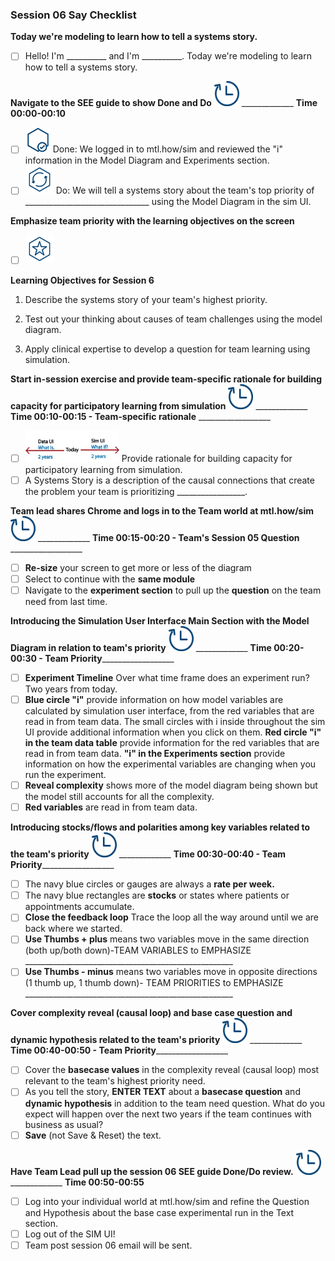 ### Session 06 Say Checklist

**Today we're modeling to learn how to tell a systems story.**

- [ ]  Hello! I'm __________ and I'm __________. Today we're modeling to learn how to tell a systems story.

**Navigate to the SEE guide to show Done and Do**
[<img src = "https://github.com/lzim/teampsd/blob/master/resources/icons/timestamp.png" height = "40" width = "40" style ="display: inline-block"/>](#DontClick) _____________ **Time 00:00-00:10** 

- [ ] [<img src = "https://github.com/lzim/teampsd/blob/master/resources/icons/done.png" height = "40" width = "40">](#DontClick)    Done: We logged in to mtl.how/sim and reviewed the "i" information in the Model Diagram and Experiments section.
- [ ] [<img src = "https://github.com/lzim/teampsd/blob/master/resources/icons/do.png" height = "45" width = "45">](#DontClick)   Do: We will tell a systems story about the team's top priority of _______________________________ using the Model Diagram in the sim UI.

**Emphasize team priority with the learning objectives on the screen** 
- [ ] [<img src = "https://github.com/lzim/teampsd/blob/master/resources/icons/learning_objectives.png" height = "45" width = "45">](#DontClick)  

**Learning Objectives for Session 6**

1. Describe the systems story of your team's highest priority.

2. Test out your thinking about causes of team challenges using the model diagram.

4. Apply clinical expertise to develop a question for team learning using simulation.

**Start in-session exercise and provide team-specific rationale for building capacity for participatory learning from simulation**
[<img src = "https://github.com/lzim/teampsd/blob/master/resources/icons/timestamp.png" height = "40" width = "40" style ="display: inline-block"/>](#DontClick) _____________ **Time 00:10-00:15 - Team-specific rationale** __________________

- [ ] [<img src = "https://raw.githubusercontent.com/lzim/teampsd/master/resources/illustrations/data_ui_sim_ui.png" height = "50" width = "150">](#DontClick) Provide rationale for building capacity for participatory learning from simulation.
- [ ] A Systems Story is a description of the causal connections that create the problem your team is prioritizing _________________.  

**Team lead shares Chrome and logs in to the Team world at **mtl.how/sim****
[<img src = "https://github.com/lzim/teampsd/blob/master/resources/icons/timestamp.png" height = "40" width = "40" style ="display: inline-block"/>](#DontClick) _____________ **Time 00:15-00:20 - Team's Session 05 Question** __________________

- [ ] **Re-size** your screen to get more or less of the diagram
- [ ] Select to continue with the **same module** 
- [ ] Navigate to the **experiment section** to pull up the **question** on the team need from last time.

**Introducing the Simulation User Interface Main Section with the Model Diagram in relation to team's priority**
[<img src = "https://github.com/lzim/teampsd/blob/master/resources/icons/timestamp.png" height = "40" width = "40" style ="display: inline-block"/>](#DontClick) _____________ **Time 00:20-00:30 - Team Priority**__________________ 

- [ ] **Experiment Timeline** Over what time frame does an experiment run? Two years from today.
- [ ] **Blue circle "i"** provide information on how model variables are calculated by simulation user interface, from the red variables that are read in from team data. The small circles with i inside throughout the sim UI provide additional information when you click on them. **Red circle "i" in the team data table** provide information for the red variables that are read in from team data. **"i" in the Experiments section** provide information on how the experimental variables are changing when you run the experiment.
- [ ] **Reveal complexity** shows more of the model diagram being shown but the model still accounts for all the complexity.
- [ ] **Red variables** are read in from team data.

**Introducing stocks/flows and polarities among key variables related to the team's priority**
[<img src = "https://github.com/lzim/teampsd/blob/master/resources/icons/timestamp.png" height = "40" width = "40" style ="display: inline-block"/>](#DontClick) _____________ **Time 00:30-00:40  - Team Priority**__________________

- [ ] The navy blue circles or gauges are always a **rate per week.** 
- [ ] The navy blue rectangles are **stocks** or states where patients or appointments accumulate.
- [ ] **Close the feedback loop** Trace the loop all the way around until we are back where we started.
- [ ] **Use Thumbs + plus** means two variables move in the same direction (both up/both down)-TEAM VARIABLES to EMPHASIZE ____________________________________________________
- [ ] **Use Thumbs - minus** means two variables move in opposite directions (1 thumb up, 1 thumb down)- TEAM PRIORITIES to EMPHASIZE ____________________________________________________

**Cover complexity reveal (causal loop) and base case question and dynamic hypothesis related to the team's priority** 
[<img src = "https://github.com/lzim/teampsd/blob/master/resources/icons/timestamp.png" height = "40" width = "40" style ="display: inline-block"/>](#DontClick) _____________ **Time 00:40-00:50 - Team Priority**__________________

- [ ] Cover the **basecase values** in the complexity reveal (causal loop) most relevant to the team's highest priority need.
- [ ] As you tell the story, **ENTER TEXT** about a **basecase question** and **dynamic hypothesis** in addition to the team need question. What do you expect will happen over the next two years if the team continues with business as usual? 
- [ ] **Save** (not Save & Reset) the text.

**Have Team Lead pull up the session 06 SEE guide Done/Do review.**
[<img src = "https://github.com/lzim/teampsd/blob/master/resources/icons/timestamp.png" height = "40" width = "40" style ="display: inline-block"/>](#DontClick) _____________ **Time 00:50-00:55**  

- [ ] Log into your individual world at mtl.how/sim and refine the Question and Hypothesis about the base case experimental run in the Text section.
- [ ] Log out of the SIM UI! 
- [ ] Team post session 06 email will be sent.
